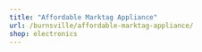 ```yaml
---
title: "Affordable Marktag Appliance"
url: /burnsville/affordable-marktag-appliance/
shop: electronics
---
```

